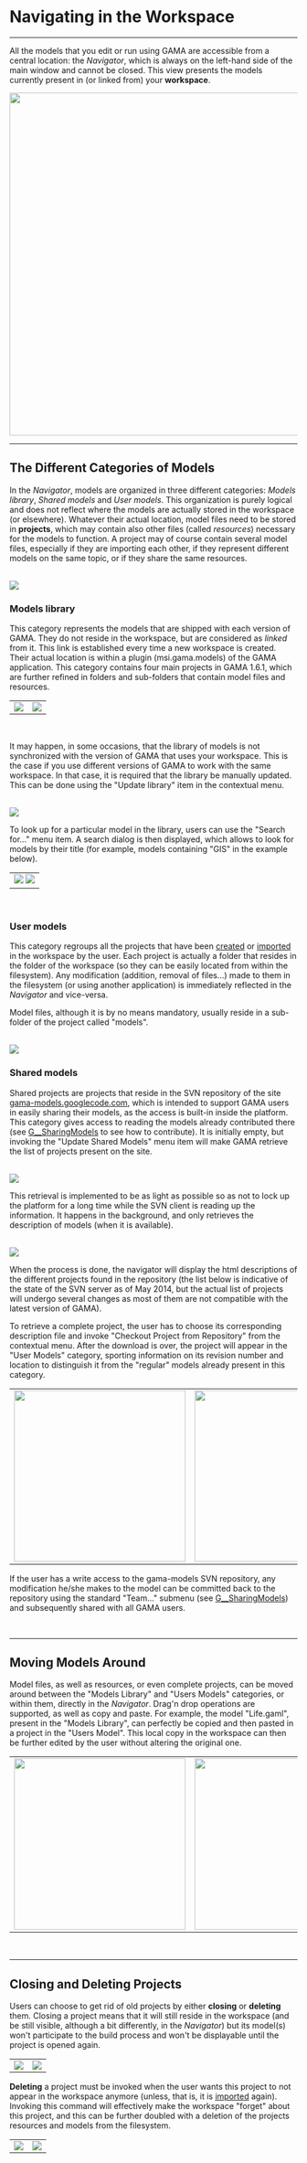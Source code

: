 # Navigating in the Workspace

---


All the models that you edit or run using GAMA are accessible from a central location: the _Navigator_, which is always on the left-hand side of the main window and cannot be closed. This view presents the models currently present in (or linked from) your **workspace**.
<br />

<img width='600' src='https://gama-platform.googlecode.com/svn/wiki/images/model_navigator/navigator_first.png' />
<br />

---

## The Different Categories of Models

In the _Navigator_, models are organized in three different categories: _Models library_, _Shared models_ and _User models_. This organization is purely logical and does not reflect where the models are actually stored in the workspace (or elsewhere). Whatever their actual location, model files need to be stored in **projects**, which may contain also other files (called _resources_) necessary for the models to function. A project may of course contain several model files, especially if they are importing each other, if they represent different models on the same topic, or if they share the same resources.

<br /> <img src='https://gama-platform.googlecode.com/svn/wiki/images/model_navigator/navigator_3_categories.png' /> <br />

### Models library

This category represents the models that are shipped with each version of GAMA. They do not reside in the workspace, but are considered as _linked_ from it. This link is established every time a new workspace is created. Their actual location is within a plugin (msi.gama.models) of the GAMA application. This category contains four main projects in GAMA 1.6.1, which are further refined in folders and sub-folders that contain model files and resources.

<table>
<tr> <td><img src='https://gama-platform.googlecode.com/svn/wiki/images/model_navigator/navigator_library_fully_expanded.png' /> </td>
<td><img src='https://gama-platform.googlecode.com/svn/wiki/images/model_navigator/navigator_library_2_folders_expanded.png' /> </td></tr>
</table>
<br />

It may happen, in some occasions, that the library of models is not synchronized with the version of GAMA that uses your workspace. This is the case if you use different versions of GAMA to work with the same workspace. In that case, it is required that the library be manually updated. This can be done using the "Update library" item in the contextual menu.

<br />
<img src='https://gama-platform.googlecode.com/svn/wiki/images/model_navigator/navigator_update_library.png' />
<br />

To look up for a particular model in the library, users can use the "Search for…" menu item. A search dialog is then displayed, which allows to look for models by their title (for example, models containing "GIS" in the example below).

<table>
<tr> <td>
<img src='https://gama-platform.googlecode.com/svn/wiki/images/model_navigator/navigator_menu_search.png' />
<img src='https://gama-platform.googlecode.com/svn/wiki/images/model_navigator/navigator_dialog_search.png' /></td></tr></table>
<br />

### User models

This category regroups all the projects that have been [created](G__GamlEditor.md) or [imported](G__ImportingModels.md) in the workspace by the user. Each project is actually a folder that resides in the folder of the workspace (so they can be easily located from within the filesystem). Any modification (addition, removal of files…) made to them in the filesystem (or using another application) is immediately reflected in the _Navigator_ and vice-versa.

Model files, although it is by no means mandatory, usually reside in a sub-folder of the project called "models".

<br /> <img src='https://gama-platform.googlecode.com/svn/wiki/images/model_navigator/navigator_user_expanded.png' /> <br />

### Shared models

Shared projects are projects that reside in the SVN repository of the site [gama-models.googlecode.com](https://gama-models.googlecode.com), which is intended to support GAMA users in easily sharing their models, as the access is built-in inside the platform. This category gives access to reading the models already contributed there (see [G\_\_SharingModels](G__SharingModels.md) to see how to contribute). It is initially empty, but invoking the "Update Shared Models" menu item will make GAMA retrieve the list of projects present on the site.

<br />
<img src='https://gama-platform.googlecode.com/svn/wiki/images/model_navigator/navigator_menu_update_shared.png' />
<br />

This retrieval is implemented to be as light as possible so as not to lock up the platform for a long time while the SVN client is reading up the information. It happens in the background, and only retrieves the description of models (when it is available).

<br />
<img src='https://gama-platform.googlecode.com/svn/wiki/images/model_navigator/navigator_updated_shared_background.png' />
<br />

When the process is done, the navigator will display the html descriptions of the different projects found in the repository (the list below is indicative of the state of the SVN server as of May 2014, but the actual list of projects will undergo several changes as most of them are not compatible with the latest version of GAMA).

To retrieve a complete project, the user has to choose its corresponding description file and invoke "Checkout Project from Repository" from the contextual menu. After the download is over, the project will appear in the "User Models" category, sporting information on its revision number and location to distinguish it from the "regular" models already present in this category.

<table>
<tr> <td><img width='300' src='https://gama-platform.googlecode.com/svn/wiki/images/model_navigator/navigator_shared_expanded.png' /> </td>
<td><img width='300' src='https://gama-platform.googlecode.com/svn/wiki/images/model_navigator/navigator_menu_checkout.png' /> </td>
<td><img width='300' src='https://gama-platform.googlecode.com/svn/wiki/images/model_navigator/navigator_shared_project_imported.png' /> </td></tr>
</table>

If the user has a write access to the gama-models SVN repository, any modification he/she makes to the model can be committed back to the repository using the standard "Team…" submenu (see [G\_\_SharingModels](G__SharingModels.md)) and subsequently shared with all GAMA users.

<br />

---

## Moving Models Around
Model files, as well as resources, or even complete projects, can be moved around between the "Models Library" and "Users Models" categories, or within them, directly in the _Navigator_. Drag'n drop operations are supported, as well as copy and paste. For example, the model "Life.gaml", present in the "Models Library", can perfectly be copied and then pasted in a project in the "Users Model". This local copy in the workspace can then be further edited by the user without altering the original one.

<table>
<tr> <td><img width='300' src='https://gama-platform.googlecode.com/svn/wiki/images/model_navigator/navigator_menu_copy.png' /> </td>
<td><img width='300' src='https://gama-platform.googlecode.com/svn/wiki/images/model_navigator/navigator_menu_paste.png' /> </td>
<td><img width='300' src='https://gama-platform.googlecode.com/svn/wiki/images/model_navigator/navigator_paste_result.png' /> </td></tr>
</table>

<br />

---

## Closing and Deleting Projects
Users can choose to get rid of old projects by either **closing** or **deleting** them. Closing a project means that it will still reside in the workspace (and be still visible, although a bit differently, in the _Navigator_) but its model(s) won't participate to the build process and won't be displayable until the project is opened again.

<table>
<tr> <td><img src='https://gama-platform.googlecode.com/svn/wiki/images/model_navigator/navigator_menu_close.png' /> </td>
<td><img src='https://gama-platform.googlecode.com/svn/wiki/images/model_navigator/navigator_close_result.png' /> </td></tr>
</table>

**Deleting** a project must be invoked when the user wants this project to not appear in the workspace anymore (unless, that is, it is [imported](G__ImportingModels.md) again). Invoking this command will effectively make the workspace "forget" about this project, and this can be further doubled with a deletion of the projects resources and models from the filesystem.

<table>
<tr> <td><img src='https://gama-platform.googlecode.com/svn/wiki/images/model_navigator/navigator_menu_delete.png' /> </td>
<td><img src='https://gama-platform.googlecode.com/svn/wiki/images/model_navigator/navigator_delete_dialog.png' /> </td></tr>
</table>